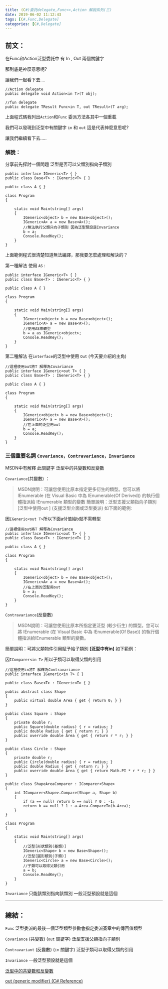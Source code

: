 ```yaml
---
title: (C#)委託delegate,Func<>,Action 解說系列(三)
date: 2019-06-02 11:12:43
tags: [C#,Func,Delegate]
categories: [C#,Delegate]
---
```


## 前文：

在Func和Action泛型委託中 有 In , Out 兩個關鍵字

那到底是神麼意思呢?  

讓我們一起看下去....

    //Action delegate
    public delegate void Action<in T>(T obj);

    //fun delegate
    public delegate TResult Func<in T, out TResult>(T arg);

上面程式碼我列出`Action`和`Func` 委派方法各其中一個重載

我們可以發現到泛型中有關鍵字 `in` 和 `out` 這是代表神麼意思呢?

讓我們繼續看下去.....

### 解說：

分享前先探討一個問題 泛型是否可以父類別指向子類別

    public interface IGeneric<T> { }
    public class Base<T> : IGeneric<T> { }

    public class A { }

    class Program
    {

        static void Main(string[] args)
        {
            IGeneric<object> b = new Base<object>();
            IGeneric<A> a = new Base<A>();
            //無法執行父類只向子類別 因為泛型預設是Invariance
            b = a;
            Console.ReadKey();
        }
    }

上面範例程式很清楚知道無法編譯，那我要怎麼處理和解決的？

第一種解法 使用 `AS` :

    public interface IGeneric<T> { }
    public class Base<T> : IGeneric<T> { }

    public class A { }

    class Program
    {

        static void Main(string[] args)
        {
            IGeneric<object> b = new Base<object>();
            IGeneric<A> a = new Base<A>();
            //使用AS來轉型
            b = a as IGeneric<object>;
            Console.ReadKey();
        }
    }

第二種解法 在`interface`的泛型中使用 `Out` (今天要介紹的主角)

    //這裡使用out將T 解釋為Covariance
    public interface IGeneric<out T> { }
    public class Base<T> : IGeneric<T> { }

    public class A { }

    class Program
    {

        static void Main(string[] args)
        {
            IGeneric<object> b = new Base<object>();
            IGeneric<A> a = new Base<A>();
            //在上面的泛型用out
            b = a;
            Console.ReadKey();
        }
    }

### 三個重要名詞 `Covariance，Contravariance，Invariance`

MSDN中有解釋 此關鍵字 泛型中的共變數和反變數

`Covariance`(共變數) ：

> MSDN說明：可讓您使用比原本指定更多衍生的類型。您可以將 IEnumerable<Derived> (在 Visual Basic 中為 IEnumerable(Of Derived)) 的執行個體指派給 IEnumerable<Base> 類型的變數
簡單說明：泛型支援父類指向子類別  [泛型中使用out ]  (支援泛型介面或泛型委派)
如下面的範例:

因`IGeneric<out T>`所以下面a付值給b就不需轉型

    //這裡使用out將T 解釋為Covariance
    public interface IGeneric<out T> { }
    public class Base<T> : IGeneric<T> { }

    public class A { }

    class Program
    {

        static void Main(string[] args)
        {
            IGeneric<object> b = new Base<object>();
            IGeneric<A> a = new Base<A>();
            //在上面的泛型用out
            b = a;
            Console.ReadKey();
        }
    }

`Contravariance`(反變數)

> MSDN說明：可讓您使用比原本所指定更泛型 (較少衍生) 的類型。您可以將 IEnumerable<Base> (在 Visual Basic 中為 IEnumerable(Of Base)) 的執行個體指派給IEnumerable<Derived> 類型的變數。

簡單說明：可將父類物件引用賦予給子類別 **[泛型中有in]** 
如下範例：

因`IComparer<in T>` 所以子類可以取得父類的引用

    //這裡使用in將T 解釋為Contravariance
    public interface IGeneric<in T> { }

    public class Base<T> : IGeneric<T> { }

    public abstract class Shape
    {
        public virtual double Area { get { return 0; } }
    }

    public class Square : Shape
    {
        private double r;
        public Square(double radius) { r = radius; }
        public double Radius { get { return r; } }
        public override double Area { get { return r * r; } }
    }

    public class Circle : Shape
    {
        private double r;
        public Circle(double radius) { r = radius; }
        public double Radius { get { return r; } }
        public override double Area { get { return Math.PI * r * r; } }
    }

    public class ShapeAreaComparer : IComparer<Shape>
    {
        int IComparer<Shape>.Compare(Shape a, Shape b)
        {
            if (a == null) return b == null ? 0 : -1;
            return b == null ? 1 : a.Area.CompareTo(b.Area);
        }
    }

    class Program
    {

        static void Main(string[] args)
        {
            //泛型[形狀類別(基類)]
            IGeneric<Shape> b = new Base<Shape>();
            //泛型[圓形類別(子類)]
            IGeneric<Circle> a = new Base<Circle>();
            //子類可以取得父類引用
            a = b;
            Console.ReadKey();
        }
    }
 
`Invariance` 只能該類別指向該類別
一般泛型預設就是這個

-----

## 總結：

`Func` 泛型委派的最後一個泛型類型參數會指定委派簽章中的傳回值類型

`Covariance` (共變數) (`out` 關鍵字) 泛型支援父類指向子類別

`Contravariant` (反變數) (`in` 關鍵字)  泛型子類可以取得父類的引用

`Invariance` 一般泛型預設就是這個

[泛型中的共變數和反變數](https://msdn.microsoft.com/zh-tw/library/dd799517(v=vs.110).aspx)

[out (generic modifier) (C# Reference)](https://docs.microsoft.com/en-us/dotnet/csharp/language-reference/keywords/out-generic-modifier)